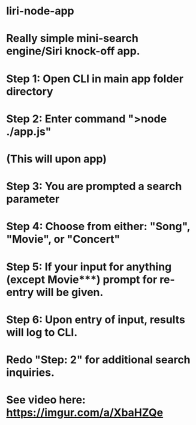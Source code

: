 # liri-node-app

# Really simple mini-search engine/Siri knock-off app.
# Step 1: Open CLI in main app folder directory
# Step 2: Enter command ">node ./app.js"
# (This will upon app)
# Step 3: You are prompted a search parameter
# Step 4: Choose from either: "Song", "Movie", or "Concert"
# Step 5: If your input for anything (except Movie***) prompt for re-entry will be given.
# Step 6: Upon entry of input, results will log to CLI.
# Redo "Step: 2" for additional search inquiries.

# See video here: https://imgur.com/a/XbaHZQe

# <blockquote class="imgur-embed-pub" lang="en" data-id="a/XbaHZQe" data-context="false" ><a href="//imgur.com/a/XbaHZQe"></a></blockquote><script async src="//s.imgur.com/min/embed.js" charset="utf-8"></script>